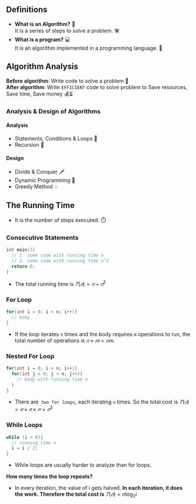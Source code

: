 ## Definitions
- **What is an Algorithm?** 🤔  
  It is a series of steps to solve a problem. 🛠️  
- **What is a program?** 💻  
  It is an algorithm implemented in a programming language. 🚀  

## Algorithm Analysis
**Before algorithm**: Write code to solve a problem 📝  
**After algorithm**: Write `EFFICIENT` code to solve problem to Save resources, Save time, Save money 💰⏳  

### Analysis & Design of Algorithms
#### Analysis
- Statements, Conditions & Loops 🔄  
- Recursion 🔄  
#### Design
- Divide & Conquer 🗡️  
- Dynamic Programming 🔄  
- Greedy Method 💡  

## The Running Time
- It is the number of steps executed. ⏱️  

### Consecutive Statements
```cpp
int main(){
  // 1. some code with running time n
  // 2. some code with running time n^2
  return 0;
}
```
- The total running time is $𝑇(𝑛) = 𝑛 + 𝑛^2$

### For Loop
```cpp
for(int i = 0; i < n; i++){
  // body
}
```
- If the loop iterates `n` times and the body requires `m` operations to run, the total number of operations is $𝑛 × 𝑚 = 𝑛𝑚$.  

### Nested For Loop
```cpp
for(int i = 0; i < n; i++){
  for(int j = 0; j < n; j++){
    // body with running time n
  }
}
```
- There are` two for loops`, each iterating `n` times. So the total cost is $𝑇(𝑛) = 𝑛×𝑛×𝑛 =𝑛^3$

### While Loops
```cpp
while (i > 0){
  // running time n
  i = i / 2;
}
```
 * While loops are usually harder to analyze than for loops.

**How many times the loop repeats?**  
* In every iteration, the value of i gets halved. **In each iteration, it does the work. Therefore the total cost is** $𝑇(𝑛) = n \log_2{i}$

